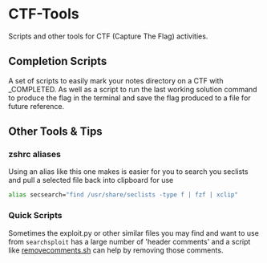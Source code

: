 # CTF-Tools
Scripts and other tools for CTF (Capture The Flag) activities.

## Completion Scripts
A set of scripts to easily mark your notes directory on a CTF with _COMPLETED.  As well as a script to run the last working solution command to produce the flag in the terminal and save the flag produced to a file for future reference.

## Other Tools & Tips

### zshrc aliases
Using an alias like this one makes is easier for you to search you seclists and pull a selected file back into clipboard for use
```bash
alias secsearch="find /usr/share/seclists -type f | fzf | xclip"
```

### Quick Scripts
Sometimes the exploit.py or other similar files you may find and want to use from `searchsploit` has a large number of 'header comments' and a script like [removecomments.sh](https://github.com/Nexxsys/CTF-Tools/blob/main/removecomments.sh) can help by removing those comments.
